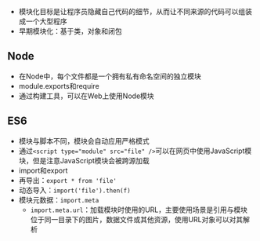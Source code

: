 - 模块化目标是让程序员隐藏自己代码的细节，从而让不同来源的代码可以组装成一个大型程序
- 早期模块化：基于类，对象和闭包

## Node

- 在Node中，每个文件都是一个拥有私有命名空间的独立模块
- module.exports和require
- 通过构建工具，可以在Web上使用Node模块

## ES6

- 模块与脚本不同，模块会自动应用严格模式
- 通过`<script type="module" src="file" />`可以在网页中使用JavaScript模块，但是注意JavaScript模块会被跨源加载
- import和export
- 再导出：`export * from 'file'`
- 动态导入：`import('file').then(f)`
- 模块元数据：`import.meta`
	- `import.meta.url`：加载模块时使用的URL，主要使用场景是引用与模块位于同一目录下的图片，数据文件或其他资源，使用URL对象可以对其解析
